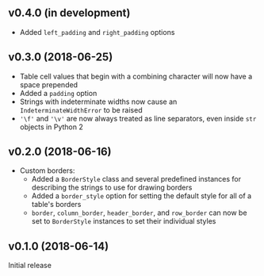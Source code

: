 v0.4.0 (in development)
-----------------------
- Added `left_padding` and `right_padding` options

v0.3.0 (2018-06-25)
-------------------
- Table cell values that begin with a combining character will now have a space
  prepended
- Added a `padding` option
- Strings with indeterminate widths now cause an `IndeterminateWidthError` to
  be raised
- `'\f'` and `'\v'` are now always treated as line separators, even inside
  `str` objects in Python 2

v0.2.0 (2018-06-16)
-------------------
- Custom borders:
    - Added a `BorderStyle` class and several predefined instances for
      describing the strings to use for drawing borders
    - Added a `border_style` option for setting the default style for all of a
      table's borders
    - `border`, `column_border`, `header_border`, and `row_border` can now be
      set to `BorderStyle` instances to set their individual styles

v0.1.0 (2018-06-14)
-------------------
Initial release
